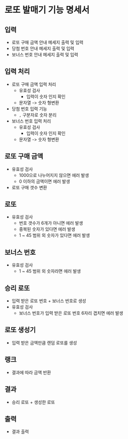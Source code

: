 # 로또 발매기 기능 명세서

## 입력

- 로또 구매 금액 안내 메세지 출력 및 입력
- 당첨 번호 안내 메세지 출력 및 입력
- 보너스 번호 안내 메세지 출력 및 입력

## 입력 처리

- 로또 구매 금액 입력 처리
    - 유효성 검사
        - 입력이 숫자 인지 확인
    - 문자열 -> 숫자 형변환
- 당첨 번호 입력 기능
    - `,` 구분자로 숫자 분리
- 보너스 번호 입력 처리
    - 유효성 검사
        - 입력이 숫자 인지 확인
    - 문자열 -> 숫자 형변환

## 로또 구매 금액

- 유효성 검사
    - 1000으로 나누어지지 않으면 에러 발생
    - 0 이하의 금액이면 에러 발생
- 로또 구매 갯수 변환

## 로또

- 유효성 검사
    - 번호 갯수가 6개가 아니면 에러 발생
    - 중복된 숫자가 있다면 에러 발생
    - 1 ~ 45 범위 외 숫자가 있다면 에러 발생

## 보너스 번호

- 유효성 검사
    - 1 ~ 45 범위 외 숫자라면 에러 발생

## 승리 로또

- 입력 받은 로또 번호 + 보너스 번호로 생성
- 유효성 검사
    - 보너스 번호가 입력 받은 로또 번호 6자리 겹치면 에러 발생

## 로또 생성기

- 입력 받은 금액만큼 랜덤 로또를 생성

## 랭크

- 결과에 따라 금액 반환

## 결과

- 승리 로또 + 생성한 로또

## 출력

- 결과 출력
